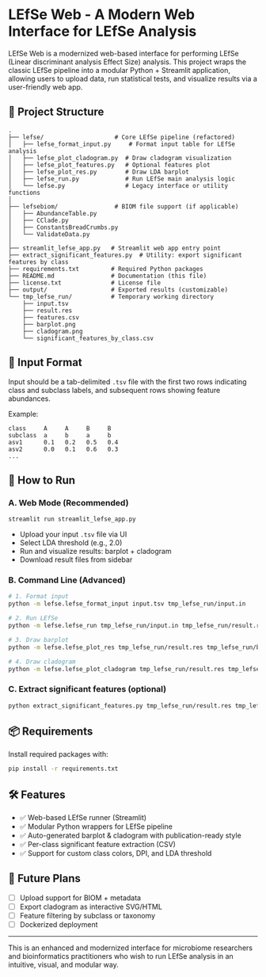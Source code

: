 # LEfSe Web - A Modern Web Interface for LEfSe Analysis

LEfSe Web is a modernized web-based interface for performing LEfSe (Linear discriminant analysis Effect Size) analysis. This project wraps the classic LEfSe pipeline into a modular Python + Streamlit application, allowing users to upload data, run statistical tests, and visualize results via a user-friendly web app.

## 📁 Project Structure

```
.
├── lefse/                    # Core LEfSe pipeline (refactored)
│   ├── lefse_format_input.py     # Format input table for LEfSe analysis
│   ├── lefse_plot_cladogram.py  # Draw cladogram visualization
│   ├── lefse_plot_features.py   # Optional features plot
│   ├── lefse_plot_res.py        # Draw LDA barplot
│   ├── lefse_run.py             # Run LEfSe main analysis logic
│   └── lefse.py                 # Legacy interface or utility functions
│
├── lefsebiom/                # BIOM file support (if applicable)
│   ├── AbundanceTable.py
│   ├── CClade.py
│   ├── ConstantsBreadCrumbs.py
│   └── ValidateData.py
│
├── streamlit_lefse_app.py   # Streamlit web app entry point
├── extract_significant_features.py  # Utility: export significant features by class
├── requirements.txt         # Required Python packages
├── README.md                # Documentation (this file)
├── license.txt              # License file
├── output/                  # Exported results (customizable)
└── tmp_lefse_run/           # Temporary working directory
    ├── input.tsv
    ├── result.res
    ├── features.csv
    ├── barplot.png
    ├── cladogram.png
    └── significant_features_by_class.csv
```

## 🧪 Input Format

Input should be a tab-delimited `.tsv` file with the first two rows indicating class and subclass labels, and subsequent rows showing feature abundances.

Example:
```
class     A     A     B     B
subclass  a     b     a     b
asv1      0.1   0.2   0.5   0.4
asv2      0.0   0.1   0.6   0.3
...
```

## 🚀 How to Run

### A. Web Mode (Recommended)
```bash
streamlit run streamlit_lefse_app.py
```
- Upload your input `.tsv` file via UI
- Select LDA threshold (e.g., 2.0)
- Run and visualize results: barplot + cladogram
- Download result files from sidebar

### B. Command Line (Advanced)
```bash
# 1. Format input
python -m lefse.lefse_format_input input.tsv tmp_lefse_run/input.in

# 2. Run LEfSe
python -m lefse.lefse_run tmp_lefse_run/input.in tmp_lefse_run/result.res

# 3. Draw barplot
python -m lefse.lefse_plot_res tmp_lefse_run/result.res tmp_lefse_run/barplot.png   --dpi 300 --format png --title "" --feature_font_size 8 --class_legend_font_size 10

# 4. Draw cladogram
python -m lefse.lefse_plot_cladogram tmp_lefse_run/result.res tmp_lefse_run/cladogram.png
```

### C. Extract significant features (optional)
```bash
python extract_significant_features.py tmp_lefse_run/result.res tmp_lefse_run/significant_features_by_class.csv
```

## 📦 Requirements

Install required packages with:
```bash
pip install -r requirements.txt
```

## 🛠️ Features

- ✅ Web-based LEfSe runner (Streamlit)
- ✅ Modular Python wrappers for LEfSe pipeline
- ✅ Auto-generated barplot & cladogram with publication-ready style
- ✅ Per-class significant feature extraction (CSV)
- ✅ Support for custom class colors, DPI, and LDA threshold

## 🧩 Future Plans

- [ ] Upload support for BIOM + metadata
- [ ] Export cladogram as interactive SVG/HTML
- [ ] Feature filtering by subclass or taxonomy
- [ ] Dockerized deployment

---

This is an enhanced and modernized interface for microbiome researchers and bioinformatics practitioners who wish to run LEfSe analysis in an intuitive, visual, and modular way.